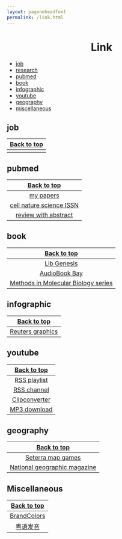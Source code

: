 ```yaml
---
layout: pagenoheadfoot
permalink: /link.html
---
```


<h1 align="center" style="padding-top: 1em 0">Link</h1>

- [job](#job)
- [research](#research)
- [pubmed](#pubmed)
- [book](#book)
- [infographic](#infographic)
- [youtube](#youtube)
- [geography](#geography)
- [miscellaneous](#miscellaneous)

## job

|[Back to top](#page)|
|:-:|
||

## pubmed

|[Back to top](#page)|
|:-:|
|[my papers](https://pubmed.ncbi.nlm.nih.gov/?term=To+Sing+Fung%5Bau%5D+or+24987391%5Bpmid%5D&sort=pubdate&size=200)|
|[cell nature science ISSN](https://pubmed.ncbi.nlm.nih.gov/?term=0092-8674%7C0028-0836%7C0036-8075%5Bis%5D&sort=pubdate&size=200)|
|[review with abstract](https://pubmed.ncbi.nlm.nih.gov/?term=0036-8075%5Bis%5D+and+hasabstract%5Btext%5D+and+review%5Bpt%5D&sort=pubdate&size=200)|

## book

|[Back to top](#page)|
|:-:|
|[Lib Genesis](http://libgen.rs/)|
|[AudioBook Bay](http://www.audiobookbayabb.com/)|
|[Methods in Molecular Biology series](https://link.springer.com/search?facet-series=%227651%22&facet-content-type=%22Book%22)|

## infographic

|[Back to top](#page)|
|:-:|
|[Reuters graphics](https://graphics.reuters.com/)|

## youtube

|[Back to top](#page)|
|:-:|
|[RSS playlist](https://www.youtube.com/feeds/videos.xml?playlist_id=)|
|[RSS channel](https://www.youtube.com/feeds/videos.xml?channel_id=)|
|[Clipconverter](https://www.clipconverter.cc/)|
|[MP3 download](http://tool.liumingye.cn/music/?page=searchPage)|

## geography

|[Back to top](#page)|
|:-:|
|[Seterra map games](https://online.seterra.com/en/l/wor)|
|[National geographic magazine](https://www.nationalgeographic.com/magazine/)|

## Miscellaneous

|[Back to top](#page)|
|:-:|
|[BrandColors](http://brandcolors.net/)|
|[粤语发音](https://shyyp.net/)|